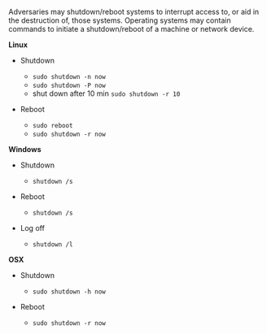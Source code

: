 Adversaries may shutdown/reboot systems to interrupt access to, or aid in the destruction of, those systems. Operating systems may contain commands to initiate a shutdown/reboot of a machine or network device.

**Linux**

- Shutdown
  - `sudo shutdown -n now`
  - `sudo shutdown -P now`
  - shut down after 10 min `sudo shutdown -r 10`

- Reboot
  - `sudo reboot`
  - `sudo shutdown -r now`


**Windows**

- Shutdown
  - `shutdown /s`

- Reboot
  - `shutdown /s`

- Log off
  - `shutdown /l`

**OSX**

- Shutdown
  - `sudo shutdown -h now`

- Reboot
  - `sudo shutdown -r now`

